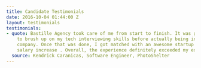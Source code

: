 ```yaml
---
title: Candidate Testimonials
date: 2016-10-04 01:44:00 Z
layout: testimonials
testimonials:
- quote: Bastille Agency took care of me from start to finish. It was great
    to brush up on my tech interviewing skills before actually being in front of a
    company. Once that was done, I got matched with an awesome startup and got a significant
    salary increase . Overall, the experience definitely exceeded my expectations.
  source: Kendrick Caranicas, Software Engineer, PhotoShelter
---
```


